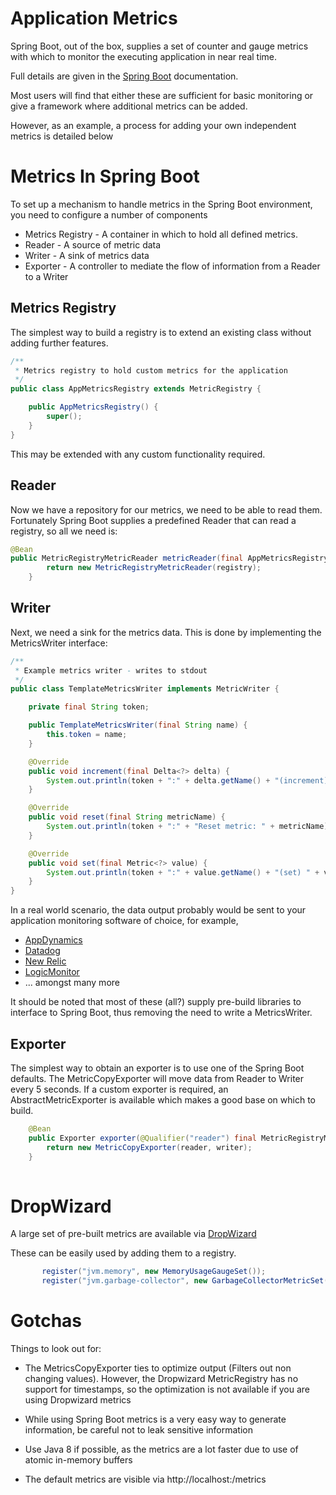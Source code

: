 # Application Metrics

Spring Boot, out of the box, supplies a set of counter and gauge metrics with which to monitor the executing application in near real time.

Full details are given in the [Spring Boot](https://docs.spring.io/spring-boot/docs/current/reference/html/production-ready-metrics.html) documentation.

Most users will find that either these are sufficient for basic monitoring or give a framework where additional metrics can be added.

However, as an example, a process for adding your own independent metrics is detailed below

# Metrics In Spring Boot

To set up a mechanism to handle metrics in the Spring Boot environment, you need to configure a number of components

* Metrics Registry - A container in which to hold all defined metrics.
* Reader - A source of metric data
* Writer - A sink of metrics data
* Exporter - A controller to mediate the flow of information from a Reader to a Writer

## Metrics Registry

The simplest way to build a registry is to extend an existing class without adding further features.

```java
/**
 * Metrics registry to hold custom metrics for the application
 */
public class AppMetricsRegistry extends MetricRegistry {

    public AppMetricsRegistry() {
        super();
    }
}
```

This may be extended with any custom functionality required.

## Reader

Now we have a repository for our metrics, we need to be able to read them.  Fortunately Spring Boot supplies a predefined Reader that can read a registry, so all we need is:

```java
@Bean
public MetricRegistryMetricReader metricReader(final AppMetricsRegistry registry) {
        return new MetricRegistryMetricReader(registry);
    }
```

## Writer

Next, we need a sink for the metrics data.  This is done by implementing the MetricsWriter interface:

```java
/**
 * Example metrics writer - writes to stdout
 */
public class TemplateMetricsWriter implements MetricWriter {

    private final String token;

    public TemplateMetricsWriter(final String name) {
        this.token = name;
    }

    @Override
    public void increment(final Delta<?> delta) {
        System.out.println(token + ":" + delta.getName() + "(increment) " + delta.getValue());
    }

    @Override
    public void reset(final String metricName) {
        System.out.println(token + ":" + "Reset metric: " + metricName);
    }

    @Override
    public void set(final Metric<?> value) {
        System.out.println(token + ":" + value.getName() + "(set) " + value.getValue());
    }
}
```

In a real world scenario, the data output probably would be sent to your application monitoring software of choice, for example,
* [AppDynamics](https://www.appdynamics.com/) 
* [Datadog](https://www.datadoghq.com/)
* [New Relic](https://newrelic.com/)
* [LogicMonitor](https://www.logicmonitor.com/) 
* ... amongst many more

It should be noted that most of these (all?) supply pre-build libraries to interface to Spring Boot, thus removing the need to write a MetricsWriter.

## Exporter

The simplest way to obtain an exporter is to use one of the Spring Boot defaults.  The MetricCopyExporter will move data from Reader to Writer every 5 seconds. If a custom exporter is required, 
an AbstractMetricExporter is available which makes a good base on which to build.

```java
    @Bean
    public Exporter exporter(@Qualifier("reader") final MetricRegistryMetricReader reader, @Qualifier("writer") final TemplateMetricsWriter writer) {
        return new MetricCopyExporter(reader, writer);
    }
    
```
# DropWizard

A large set of pre-built metrics are available via [DropWizard](http://www.dropwizard.io)

These can be easily used by adding them to a registry.

```java
       register("jvm.memory", new MemoryUsageGaugeSet());
       register("jvm.garbage-collector", new GarbageCollectorMetricSet());
```

# Gotchas

Things to look out for:

* The MetricsCopyExporter ties to optimize output (Filters out non changing values).  However, the Dropwizard MetricRegistry has no support for timestamps, so the optimization is not 
available if you are using Dropwizard metrics 

* While using Spring Boot metrics is a very easy way to generate information, be careful not to leak sensitive information

* Use Java 8 if possible, as the metrics are a lot faster due to use of atomic in-memory buffers

* The default metrics are visible via http://localhost:<port>/metrics
















